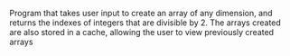 Program that takes user input to create an array of any dimension, and returns the indexes of integers that are divisible by 2. The arrays created are also stored in a cache, allowing the user to view previously created arrays